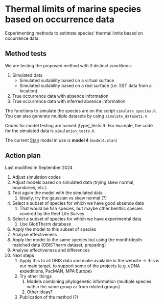 # Thermal limits of marine species based on occurrence data

Experimenting methods to estimate species' thermal limits based on occurrence data.

## Method tests

We are testing the proposed method with 3 distinct conditions:

1. Simulated data
   - Simulated suitability based on a virtual surface
   - Simulated suitability based on a real surface (i.e. SST data from a location)
2. True occurrence data with absence information
3. True occurrence data with inferred absence information

The functions to simulate the species are on the script `simulate_species.R`. You can also generate multiple datasets by using `simulate_datasets.R`

Codes for model testing are named [type]_tests.R. For example, the code for the simulated data is `simulation_tests.R`.

The current [Stan](https://mc-stan.org/) model in use is **model 4** (`model4.stan`)

## Action plan
Last modified in September 2024

1. Adjust simulation codes
2. Adjust models based on simulated data (trying skew normal, boundaries, etc.)
3. Test again the model with the simulated data
	1. Ideally, try the gaussian vs skew normal (?)
4. Select a subset of species for which we have good absence data
	1. That would be fish species, but maybe other benthic species covered by the Reef Life Survey
5. Select a subset of species for which we have experimental data
	1. Use GlobTherm database
6. Apply the model to this subset of species
7. Analyse effectiveness
8. Apply the model to the same species but using the month/depth matched data (OBISTherm dataset, preparing)
9. Analyse effectiveness and differences
10. Next steps
	1. Apply this to all OBIS data and make available in the website -> this is our main target, to support some of the projects (e.g. eDNA expeditions, PacMAN, MPA Europe)
	2. Try other things
		1. Models combining phylogenetic information (multiple species within the same group or from related groups)
  		2. Other ideas? 
	3. Publication of the method (?)
